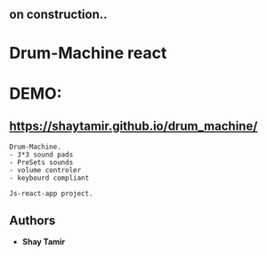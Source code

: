 ## on construction..

# Drum-Machine react

# DEMO:

## https://shaytamir.github.io/drum_machine/

```
Drum-Machine.
- 3*3 sound pads
- PreSets sounds
- volume controler
- keybourd compliant

Js-react-app project.
```

## Authors

- **Shay Tamir**
